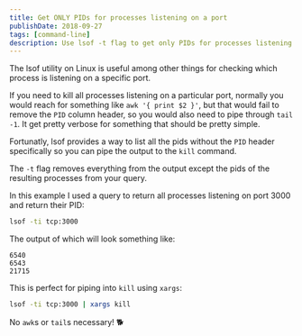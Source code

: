 ```yaml
---
title: Get ONLY PIDs for processes listening on a port
publishDate: 2018-09-27
tags: [command-line]
description: Use lsof -t flag to get only PIDs for processes listening on specific port, perfect for kill commands.
---
```


The lsof utility on Linux is useful among other things for checking which process is listening on a specific port.

If you need to kill all processes listening on a particular port, normally you would reach for something like `awk '{ print $2 }'`, but that would fail to remove the `PID` column header, so you would also need to pipe through `tail -1`. It get pretty verbose for something that should be pretty simple.

Fortunatly, lsof provides a way to list all the pids without the `PID` header specifically so you can pipe the output to the `kill` command.

The `-t` flag removes everything from the output except the pids of the resulting processes from your query.

In this example I used a query to return all processes listening on port 3000 and return their PID:

```bash
lsof -ti tcp:3000
```

The output of which will look something like:

```
6540
6543
21715
```

This is perfect for piping into `kill` using `xargs`:

```bash
lsof -ti tcp:3000 | xargs kill
```

No `awk`s or `tail`s necessary! 🐕